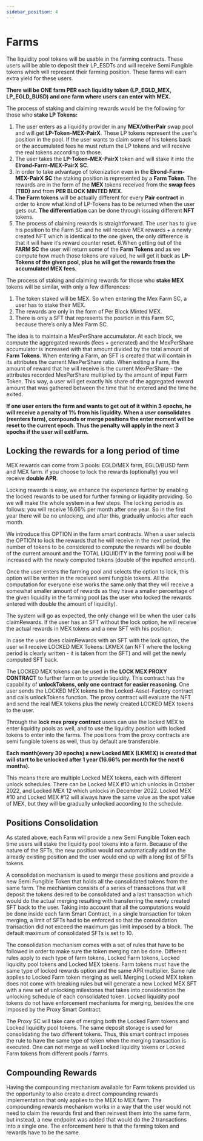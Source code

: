 ```yaml
---
sidebar_position: 4
---
```


# Farms

The liquidity pool tokens will be usable in the farming contracts. These users will be able to deposit their LP_ESDTs and will receive Semi Fungible tokens which will represent their farming position. These farms will earn extra yield for these users.

**There will be ONE farm PER each liquidity token (LP_EGLD_MEX, LP_EGLD_BUSD) and one farm where users can enter with MEX.**

The process of staking and claiming rewards would be the following for those who **stake LP Tokens:**

1. The user enters as a liquidity provider in any **MEX/otherPair** swap pool and will get **LP-Token-MEX-PairX**. These LP tokens represent the user's position in the pool. If the user wants to claim some of his tokens back or the accumulated fees he must return the LP tokens and will receive the real tokens according to those.
2. The user takes the **LP-Token-MEX-PairX** token and will stake it into the **Elrond-Farm-MEX-PairX SC**.
3. In order to take advantage of tokenization even in the **Elrond-Farm-MEX-PairX SC** the staking position is represented by a **Farm Token**. The rewards are in the form of the **MEX** tokens received from the **swap fees (TBD)** and from **PER BLOCK MINTED MEX**.
4. **The Farm tokens** will be actually different for every **Pair contract** in order to know what kind of LP-Tokens has to be returned when the user gets out. **The differentiation** can be done through issuing different **NFT** tokens.
5. The process of claiming rewards is straightforward. The user has to give his position to the Farm SC and he will receive MEX rewards + a newly created NFT which is identical to the one given, the only difference is that it will have it’s reward counter reset.
   6.When getting out of the **FARM SC** the user will return some of the **Farm Tokens** and as we compute how much those tokens are valued, he will get it back as **LP-Tokens of the given pool, plus he will get the rewards from the accumulated MEX fees.**

The process of staking and claiming rewards for those who **stake MEX** tokens will be similar, with only a few differences:

1. The token staked will be MEX. So when entering the Mex Farm SC, a user has to stake their MEX.
2. The rewards are only in the form of Per Block Minted MEX.
3. There is only a SFT that represents the position in this Farm SC, because there’s only a Mex Farm SC.

The idea is to maintain a MexPerShare accumulator. At each block, we compute the aggregated rewards (fees + generated) and the MexPerShare accumulator is increased with that amount divided by the total amount of **Farm Tokens**. When entering a Farm, an SFT is created that will contain in its attributes the current MexPerShare ratio. When exiting a Farm, the amount of reward that he will receive is the current MexPerShare - the attributes recorded MexPerShare multiplied by the amount of input Farm Token. This way, a user will get exactly his share of the aggregated reward amount that was gathered between the time that he entered and the time he exited.

**If one user enters the farm and wants to get out of it within 3 epochs, he will receive a penalty of 1% from his liquidity. When a user consolidates (reenters farm), compounds or merge positions the enter moment will be reset to the current epoch. Thus the penalty will apply in the next 3 epochs if the user will exitFarm.**

## Locking the rewards for a long period of time

MEX rewards can come from 3 pools: EGLD/MEX farm, EGLD/BUSD farm and MEX farm. if you choose to lock the rewards (optionally) you will receive **double APR**.

Locking rewards is easy, we enhance the experience further by enabling the locked rewards to be used for further farming or liquidity providing. So we will make the whole system in a few steps. The locking period is as follows: you will receive 16.66% per month after one year. So in the first year there will be no unlocking, and after this, gradually unlocks after each month.

We introduce this OPTION in the farm smart contracts. When a user selects the OPTION to lock the rewards that he will receive in the next period, the number of tokens to be considered to compute the rewards will be double of the current amount and the TOTAL LIQUIDITY in the farming pool will be increased with the newly computed tokens (double of the inputted amount).

Once the user enters the farming pool and selects the option to lock, this option will be written in the received semi fungible tokens. All the computation for everyone else works the same only that they will receive a somewhat smaller amount of rewards as they have a smaller percentage of the given liquidity in the farming pool (as the user who locked the rewards entered with double the amount of liquidity).

The system will go as expected, the only change will be when the user calls claimRewards. If the user has an SFT without the lock option, he will receive the actual rewards in MEX tokens and a new SFT with his position.

In case the user does claimRewards with an SFT with the lock option, the user will receive LOCKED MEX Tokens: LKMEX (an NFT where the locking period is clearly written - it is taken from the SFT) and will get the newly computed SFT back.

The LOCKED MEX tokens can be used in the **LOCK MEX PROXY CONTRACT** to further farm or to provide liquidity. This contract has the capability of **unlockTokens, only one contract for easier reasoning**. One user sends the LOCKED MEX tokens to the Locked-Asset-Factory contract and calls unlockTokens function. The proxy contract will evaluate the NFT and send the real MEX tokens plus the newly created LOCKED MEX tokens to the user.

Through the **lock mex proxy contract** users can use the locked MEX to enter liquidity pools as well, and to use the liquidity position with locked tokens to enter into the farms. The positions from the proxy contracts are semi fungible tokens as well, thus by default are transferable.

**Each month(every 30 epochs) a new Locked MEX (LKMEX) is created that will start to be unlocked after 1 year (16.66% per month for the next 6 months).**

This means there are multiple Locked MEX tokens, each with different unlock schedules. There can be Locked MEX #10 which unlocks in October 2022, and Locked MEX 12 which unlocks in December 2022. Locked MEX #10 and Locked MEX #12 will always have the same value as the spot value of MEX, but they will be gradually unlocked according to the schedule.

## Positions Consolidation

As stated above, each Farm will provide a new Semi Fungible Token each time users will stake the liquidity pool tokens into a farm. Because of the nature of the SFTs, the new position would not automatically add on the already existing position and the user would end up with a long list of SFTs tokens.

A consolidation mechanism is used to merge these positions and provide a new Semi Fungible Token that holds all the consolidated tokens from the same farm. The mechanism consists of a series of transactions that will deposit the tokens desired to be consolidated and a last transaction which would do the actual merging resulting with transferring the newly created SFT back to the user. Taking into account that all the computations would be done inside each farm Smart Contract, in a single transaction for token merging, a limit of SFTs had to be enforced so that the consolidation transaction did not exceed the maximum gas limit imposed by a block. The default maximum of consolidated SFTs is set to 10.

The consolidation mechanism comes with a set of rules that have to be followed in order to make sure the token merging can be done. Different rules apply to each type of farm tokens, Locked Farm tokens, Locked liquidity pool tokens and Locked MEX tokens. Farm tokens must have the same type of locked rewards option and the same APR multiplier. Same rule applies to Locked Farm token merging as well. Merging Locked MEX token does not come with breaking rules but will generate a new Locked MEX SFT with a new set of unlocking milestones that takes into consideration the unlocking schedule of each consolidated token. Locked liquidity pool tokens do not have enforcement mechanisms for merging, besides the one imposed by the Proxy Smart Contract.

The Proxy SC will take care of merging both the Locked Farm tokens and Locked liquidity pool tokens. The same deposit storage is used for consolidating the two different tokens. Thus, this smart contract imposes the rule to have the same type of token when the merging transaction is executed. One can not merge as well Locked liquidity tokens or Locked Farm tokens from different pools / farms.

## Compounding Rewards

Having the compounding mechanism available for Farm tokens provided us the opportunity to also create a direct compounding rewards implementation that only applies to the MEX to MEX farm. The compounding rewards mechanism works in a way that the user would not need to claim the rewards first and then reinvest them into the same farm, but instead, a new endpoint was added that would do the 2 transactions into a single one. The enforcement here is that the farming token and rewards have to be the same.

